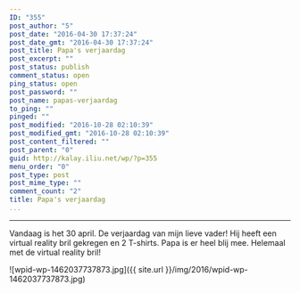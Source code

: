 ```yaml
---
ID: "355"
post_author: "5"
post_date: "2016-04-30 17:37:24"
post_date_gmt: "2016-04-30 17:37:24"
post_title: Papa's verjaardag
post_excerpt: ""
post_status: publish
comment_status: open
ping_status: open
post_password: ""
post_name: papas-verjaardag
to_ping: ""
pinged: ""
post_modified: "2016-10-28 02:10:39"
post_modified_gmt: "2016-10-28 02:10:39"
post_content_filtered: ""
post_parent: "0"
guid: http://kalay.iliu.net/wp/?p=355
menu_order: "0"
post_type: post
post_mime_type: ""
comment_count: "2"
title: Papa's verjaardag
...
```

---

Vandaag is het 30 april.
De verjaardag van mijn lieve vader!
Hij heeft een virtual reality bril gekregen en 2 T-shirts. Papa is er heel blij mee.
Helemaal met de virtual reality bril!

![wpid-wp-1462037737873.jpg]({{ site.url }}/img/2016/wpid-wp-1462037737873.jpg)


